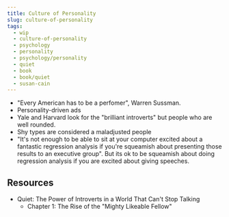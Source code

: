 ```yaml
---
title: Culture of Personality
slug: culture-of-personality
tags:
  - wip
  - culture-of-personality
  - psychology
  - personality
  - psychology/personality
  - quiet
  - book
  - book/quiet
  - susan-cain
---
```



- "Every American has to be a perfomer", Warren Sussman.
- Personality-driven ads
- Yale and Harvard look for the "brilliant introverts" but people who are
  well rounded.
- Shy types are considered a maladjusted people
- "It's not enough to be able to sit at your computer excited about a fantastic
  regression analysis if you're squeamish about presenting those results to an
  executive group". But its ok to be squeamish about doing regression analysis
  if you are excited about giving speeches.


## Resources

- Quiet: The Power of Introverts in a World That Can't Stop Talking
  - Chapter 1: The Rise of the "Mighty Likeable Fellow"
